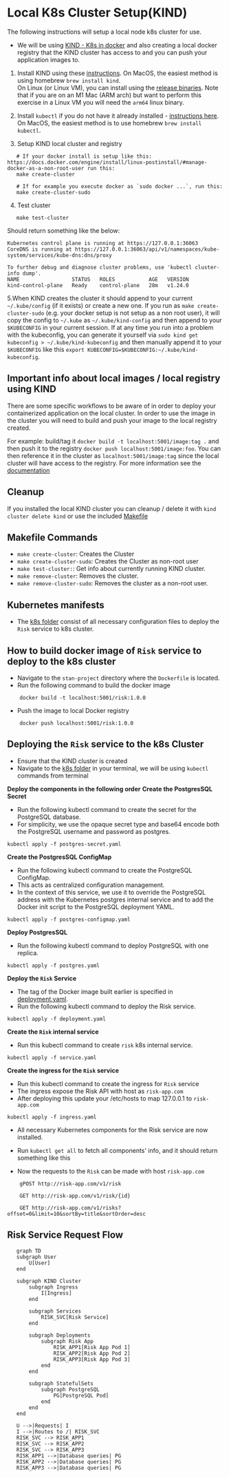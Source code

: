 # Local K8s Cluster Setup(KIND)

The following instructions will setup a local node k8s cluster for use.

- We will be using [KIND - K8s in docker](https://kind.sigs.k8s.io/) and also creating a local docker registry that the
  KIND cluster has access to and you can push your application images to.

1. Install KIND using these [instructions](https://kind.sigs.k8s.io/docs/user/quick-start/#installation). 
   On MacOS, the easiest method is using homebrew `brew install kind`.  
   On Linux (or Linux VM), you can install using the [release binaries](https://kind.sigs.k8s.io/docs/user/quick-start/#installing-from-release-binaries).
   Note that if you are on an M1 Mac (ARM arch) but want to perform this exercise in a Linux VM you will need the `arm64` linux binary.

2. Install `kubectl` if you do not have it already installed - [instructions here](https://kubernetes.io/docs/tasks/tools/).  On MacOS, the easiest method is to use homebrew `brew install kubectl`.

3. Setup KIND local cluster and registry

```
   # If your docker install is setup like this: https://docs.docker.com/engine/install/linux-postinstall/#manage-docker-as-a-non-root-user run this:
   make create-cluster

   # If for example you execute docker as `sudo docker ...`, run this:
   make create-cluster-sudo

```
4. Test cluster
```
   make test-cluster
```
Should return something like the below:
```
Kubernetes control plane is running at https://127.0.0.1:36063
CoreDNS is running at https://127.0.0.1:36063/api/v1/namespaces/kube-system/services/kube-dns:dns/proxy

To further debug and diagnose cluster problems, use 'kubectl cluster-info dump'.
NAME                 STATUS   ROLES           AGE   VERSION
kind-control-plane   Ready    control-plane   28m   v1.24.0
```
5.When KIND creates the cluster it should append to your current `~/.kube/config` (if it exists) or create a new one.  If you run as `make create-cluster-sudo` (e.g. your docker setup is not setup as a non root user), it will copy the config to `~/.kube` as `~/.kube/kind-config` and then append to your `$KUBECONFIG` in your current session.  If at any time you run into a problem with the kubeconfig, you can generate it yourself via `sudo kind get kubeconfig > ~/.kube/kind-kubeconfig` and then manually append it to your `$KUBECONFIG` like this `export KUBECONFIG=$KUBECONFIG:~/.kube/kind-kubeconfig`.

## Important info about local images / local registry using KIND

There are some specific workflows to be aware of in order to deploy your containerized application on the local cluster. In order to use the image in the cluster you will need to build and push your image to the local registry created.

For example: build/tag it `docker build -t localhost:5001/image:tag .` and then push it to the registry `docker push localhost:5001/image:foo`.  You can then reference it in the cluster as `localhost:5001/image:tag` since the local cluster will have access to the registry.  For more information see the [documentation](https://kind.sigs.k8s.io/docs/user/local-registry/)

## Cleanup

If you installed the local KIND cluster you can cleanup / delete it with `kind cluster delete kind` or use the included [Makefile](/Makefile)

## Makefile Commands
- `make create-cluster`: Creates the Cluster
- `make create-cluster-sudo`: Creates the Cluster as non-root user
- `make test-cluster:`: Get info about currently running KIND cluster.
- `make remove-cluster`: Removes the cluster.
- `make remove-cluster-sudo`: Removes the cluster as a non-root user.

## Kubernetes manifests
- The [k8s folder](/k8s) consist of all necessary configuration files to deploy the `Risk` service to k8s cluster.

## How to build docker image of `Risk` service to deploy to the k8s cluster

- Navigate to the `stan-project` directory where the `Dockerfile` is located.
- Run the following command to build the docker image

```
    docker build -t localhost:5001/risk:1.0.0 
```
- Push the image to local Docker registry
```
    docker push localhost:5001/risk:1.0.0
```

## Deploying the `Risk` service to the k8s Cluster

- Ensure that the KIND cluster is created 
- Navigate to the [k8s folder](/k8s) in your terminal, we will be using `kubectl` commands from terminal

**Deploy the components in the following order**
  **Create the PostgresSQL Secret**
  - Run the following kubectl command to create the secret for the PostgreSQL database.
  - For simplicity, we use the opaque secret type and base64 encode both the PostgreSQL username and password as postgres.
  ```
  kubectl apply -f postgres-secret.yaml
  ```
  **Create the PostgresSQL ConfigMap**
  - Run the following kubectl command to create the PostgreSQL ConfigMap.
  - This acts as centralized configuration management.
  - In the context of this service, we use it to override the PostgreSQL address with the Kubernetes postgres internal 
    service and to add the Docker init script to the PostgreSQL deployment YAML.
  ```
  kubectl apply -f postgres-configmap.yaml
  ```
  **Deploy PostgresSQL**
  - Run the following kubectl command to deploy PostgreSQL with one replica.
  ```
  kubectl apply -f postgres.yaml
  ```
  **Deploy the `Risk` Service**
  - The tag of the Docker image built earlier is specified in [deployment.yaml](deployment.yaml).
  - Run the following kubectl command to deploy the Risk service.
  ```
  kubectl apply -f deployment.yaml
  ```
  **Create the `Risk` internal service**
  - Run this kubectl command to create `risk` k8s internal service.
  ```
  kubectl apply -f service.yaml
  ```
  **Create the ingress for the `Risk` service**
  - Run this kubectl command to create the ingress for `Risk` service
  - The ingress expose the Risk API with host as `risk-app.com`
  - After deploying this update your /etc/hosts to map 127.0.0.1 to `risk-app.com`
  ```
  kubectl apply -f ingress.yaml
  ```
  - All necessary Kubernetes components for the Risk service are now installed.
  - Run `kubectl get all` to fetch all components' info, and it should return something like this

  - Now the requests to the `Risk` can be made with host `risk-app.com`
  ```http request
      gPOST http://risk-app.com/v1/risk
```
```http request
    GET http://risk-app.com/v1/risk/{id}
```
```http request
    GET http://risk-app.com/v1/risks?offset=0&limit=10&sortBy=title&sortOrder=desc
```
  ## Risk Service Request Flow
    
 ```mermaid
    graph TD
    subgraph User
        U[User]
    end

    subgraph KIND Cluster
        subgraph Ingress
            I[Ingress]
        end

        subgraph Services
            RISK_SVC[Risk Service]
        end

        subgraph Deployments
            subgraph Risk App
                RISK_APP1[Risk App Pod 1]
                RISK_APP2[Risk App Pod 2]
                RISK_APP3[Risk App Pod 3]
            end
        end

        subgraph StatefulSets
            subgraph PostgreSQL
                PG[PostgreSQL Pod]
            end
        end
    end

    U -->|Requests| I
    I -->|Routes to /| RISK_SVC
    RISK_SVC --> RISK_APP1
    RISK_SVC --> RISK_APP2
    RISK_SVC --> RISK_APP3
    RISK_APP1 -->|Database queries| PG
    RISK_APP2 -->|Database queries| PG
    RISK_APP3 -->|Database queries| PG
```